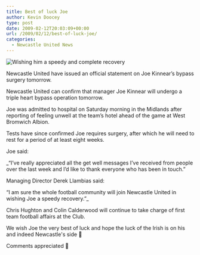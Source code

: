 ```yaml
---
title: Best of luck Joe
author: Kevin Doocey
type: post
date: 2009-02-12T20:03:09+00:00
url: /2009/02/12/best-of-luck-joe/
categories:
  - Newcastle United News
---
```


![Wishing him a speedy and complete recovery](https://static.guim.co.uk/sys-images/Sport/Pix/columnists/2008/11/10/1226357007408/Joe-Kinnear-001.jpg)

Newcastle United have issued an official statement on Joe Kinnear’s bypass surgery tomorrow.

Newcastle United can confirm that manager Joe Kinnear will undergo a triple heart bypass operation tomorrow.

Joe was admitted to hospital on Saturday morning in the Midlands after reporting of feeling unwell at the team’s hotel ahead of the game at West Bromwich Albion.

Tests have since confirmed Joe requires surgery, after which he will need to rest for a period of at least eight weeks.

Joe said:

\_“I’ve really appreciated all the get well messages I’ve received from people over the last week and I’d like to thank everyone who has been in touch.”

Managing Director Derek Llambias said:

“I am sure the whole football community will join Newcastle United in wishing Joe a speedy recovery.”\_

Chris Hughton and Colin Calderwood will continue to take charge of first team football affairs at the Club.

We wish Joe the very best of luck and hope the luck of the Irish is on his and indeed Newcastle's side 🙂

Comments appreciated 🙂
